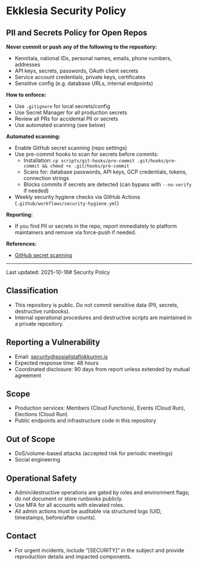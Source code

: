 # Ekklesia Security Policy

## PII and Secrets Policy for Open Repos

**Never commit or push any of the following to the repository:**

- Kennitala, national IDs, personal names, emails, phone numbers, addresses
- API keys, secrets, passwords, OAuth client secrets
- Service account credentials, private keys, certificates
- Sensitive config (e.g. database URLs, internal endpoints)

**How to enforce:**

- Use `.gitignore` for local secrets/config
- Use Secret Manager for all production secrets
- Review all PRs for accidental PII or secrets
- Use automated scanning (see below)

**Automated scanning:**

- Enable GitHub secret scanning (repo settings)
- Use pre-commit hooks to scan for secrets before commits:
  - Installation: `cp scripts/git-hooks/pre-commit .git/hooks/pre-commit && chmod +x .git/hooks/pre-commit`
  - Scans for: database passwords, API keys, GCP credentials, tokens, connection strings
  - Blocks commits if secrets are detected (can bypass with `--no-verify` if needed)
- Weekly security hygiene checks via GitHub Actions (`.github/workflows/security-hygiene.yml`)

**Reporting:**

- If you find PII or secrets in the repo, report immediately to platform maintainers and remove via force-push if needed.

**References:**
- [GitHub secret scanning](https://docs.github.com/en/code-security/secret-scanning/about-secret-scanning)

---
Last updated: 2025-10-16# Security Policy

## Classification
- This repository is public. Do not commit sensitive data (PII, secrets, destructive runbooks).
- Internal operational procedures and destructive scripts are maintained in a private repository.

## Reporting a Vulnerability
- Email: security@sosialistaflokkurinn.is
- Expected response time: 48 hours
- Coordinated disclosure: 90 days from report unless extended by mutual agreement

## Scope
- Production services: Members (Cloud Functions), Events (Cloud Run), Elections (Cloud Run)
- Public endpoints and infrastructure code in this repository

## Out of Scope
- DoS/volume-based attacks (accepted risk for periodic meetings)
- Social engineering

## Operational Safety
- Admin/destructive operations are gated by roles and environment flags; do not document or store runbooks publicly.
- Use MFA for all accounts with elevated roles.
- All admin actions must be auditable via structured logs (UID, timestamps, before/after counts).

## Contact
- For urgent incidents, include “[SECURITY]” in the subject and provide reproduction details and impacted components.
